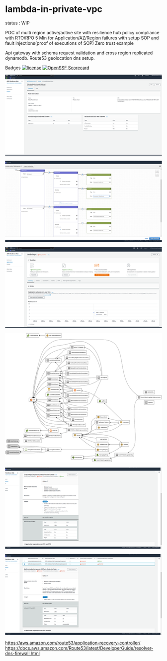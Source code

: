 # lambda-in-private-vpc

status : WIP

POC of multi region active/active site with resilience hub policy compliance with RTO/RPO 5 Min for Application/AZ/Region failures with setup SOP and fault injections(proof of executions of SOP)
Zero trust example

Api gateway with schema request validation and cross region replicated dynamodb. Route53 geolocation  dns setup.

Badges
[![license](https://img.shields.io/github/license/Hack23/lambda-in-private-vpc.svg)]([https://github.com/Hack23/lambda-in-private-vpc](https://github.com/Hack23/lambda-in-private-vpc)/raw/master/LICENSE.md)
[![OpenSSF Scorecard](https://api.securityscorecards.dev/projects/github.com/Hack23/lambda-in-private-vpc/badge)](https://api.securityscorecards.dev/projects/github.com/Hack23/lambda-in-private-vpc)

![Policy](https://github.com/Hack23/lambda-in-private-vpc/raw/main/ResilienceHubPolicy.png)

![Route53 Policy](https://github.com/Hack23/lambda-in-private-vpc/raw/main/route53-policy.png)

![App](https://github.com/Hack23/lambda-in-private-vpc/raw/main/ResiliencyHub-App.png)

![Infrastructure](https://github.com/Hack23/lambda-in-private-vpc/raw/main/template.png)

![App recommendation](https://github.com/Hack23/lambda-in-private-vpc/raw/main/ResiliencyHub-App-rec1.png)

![App recommendation2](https://github.com/Hack23/lambda-in-private-vpc/raw/main/ResiliencyHub-App-rec2.png)


https://aws.amazon.com/route53/application-recovery-controller/
https://docs.aws.amazon.com/Route53/latest/DeveloperGuide/resolver-dns-firewall.html
